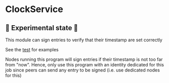 # ClockService

## 🚧 Experimental state 🚧
This module can sign entries to verify that their timestamp are set correctly 

See the [test](./src/__tests__/index.test.ts) for examples

Nodes running this program will sign entries if their timestamp is not too far from "now". 
Hence, only use this program with an identity dedicated for this job since peers can send any entry to be signed (i.e. use dedicated nodes for this)